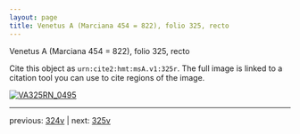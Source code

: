 ```yaml
---
layout: page
title: Venetus A (Marciana 454 = 822), folio 325, recto
---
```


Venetus A (Marciana 454 = 822), folio 325, recto

Cite this object as `urn:cite2:hmt:msA.v1:325r`.  The full image is linked to a citation tool you can use to cite regions of the image.

[![VA325RN_0495](http://www.homermultitext.org/iipsrv?IIIF=/project/homer/pyramidal/deepzoom/hmt/vaimg/2017a/VA325RN_0495.tif/full/800,/0/default.jpg)](http://www.homermultitext.org/ict2/?urn=urn:cite2:hmt:vaimg.2017a:VA325RN_0495) 

---

previous:  [324v](../324v/) | next: [325v](../325v/)